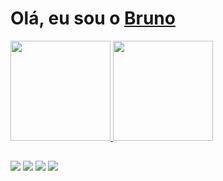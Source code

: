 
 <h1>Olá, eu sou o  <a href="https://www.linkedin.com/in/bruno-batistabbf/">Bruno</a>  </h1>

 <div>
  <a href="https://github.com/brunobatistabbf">
  <img height="160em" src="https://github-readme-stats.vercel.app/api?username=brunobatistabbf&show_icons=true&theme=dark&include_all_commits=true&count_private=true"/>
  <img height="160em" src="https://github-readme-stats.vercel.app/api/top-langs/?username=brunobatistabbf&layout=compact&langs_count=7&theme=dark"/>
</div>

  ##
  <div> 
  <a href="https://www.youtube.com/channel/UCpGgWQeP7ziPkCANDsIHoxA" target="_blank"><img src="https://img.shields.io/badge/YouTube-FF0000?style=for-the-badge&logo=youtube&logoColor=white" target="_blank"></a> 
  <a href="https://www.linkedin.com/in/bruno-batistabbf/" target="_blank"><img src="https://img.shields.io/badge/-LinkedIn-%230077B5?style=for-the-badge&logo=linkedin&logoColor=white" target="_blank"></a>
   <a href="https://www.twitch.tv/brunobatista_" target="_blank"><img src="https://img.shields.io/badge/Twitch-9146FF?style=for-the-badge&logo=twitch&logoColor=white" target="_blank"></a> 
   <a href="https://www.instagram.com/brunobatistadev/" target="_blank"><img src="https://img.shields.io/badge/Instagram-E4405F?style=for-the-badge&logo=instagram&logoColor=white" target="_blank"></a> 
    
</div>
